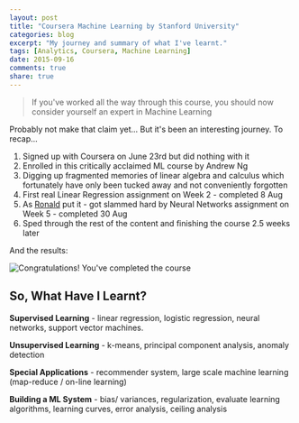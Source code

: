```yaml
---
layout: post
title: "Coursera Machine Learning by Stanford University"
categories: blog
excerpt: "My journey and summary of what I've learnt."
tags: [Analytics, Coursera, Machine Learning]
date: 2015-09-16
comments: true
share: true
---
```


> If you've worked all the way through this course, you should now consider yourself an expert in Machine Learning

Probably not make that claim yet... But it's been an interesting journey. To recap...

1. Signed up with Coursera on June 23rd but did nothing with it
2. Enrolled in this critically acclaimed ML course by Andrew Ng
3. Digging up fragmented memories of linear algebra and calculus which fortunately have only been tucked away and not conveniently forgotten
4. First real Linear Regression assignment on Week 2 - completed 8 Aug
5. As [Ronald](https://www.linkedin.com/pulse/machine-learning-hard-ronald-widha-sunarno) put it - got slammed hard by Neural Networks assignment on Week 5 - completed 30 Aug
6. Sped through the rest of the content and finishing the course 2.5 weeks later

And the results:

![Congratulations! You've completed the course](http://res.cloudinary.com/ianliew/image/upload/v1442401429/ppkilp.png)

## So, What Have I Learnt?

**Supervised Learning** - linear regression, logistic regression, neural networks, support vector machines.

**Unsupervised Learning** - k-means, principal component analysis, anomaly detection

**Special Applications** - recommender system, large scale machine learning (map-reduce / on-line learning)

**Building a ML System** - bias/ variances, regularization, evaluate learning algorithms, learning curves, error analysis, ceiling analysis

